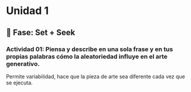 # Unidad 1

## 🔎 Fase: Set + Seek

### Actividad 01: Piensa y describe en una sola frase y en tus propias palabras cómo la aleatoriedad influye en el arte generativo.
Permite variabilidad, hace que la pieza de arte sea diferente cada vez que se ejecuta.
